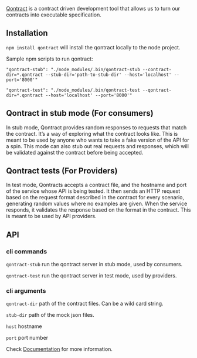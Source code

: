 [Qontract](https://qontract.run/) is a contract driven development tool that allows us to turn our contracts into executable specification.

## Installation
`npm install qontract`  will install the qontract locally to the node project.

Sample npm scripts to run qontract:

`"qontract-stub": "./node_modules/.bin/qontract-stub --contract-dir=*.qontract --stub-dir='path-to-stub-dir' --host='localhost' --port='8000'"`

`"qontract-test": "./node_modules/.bin/qontract-test --qontract-dir=*.qontract --host='localhost' --port='8000'"`

## Qontract in stub mode (For consumers)

In stub mode, Qontract provides random responses to requests that match the contract. It’s a way of exploring what the contract looks like.
This is meant to be used by anyone who wants to take a fake version of the API for a spin.
This mode can also stub out real requests and responses, which will be validated against the contract before being accepted.

## Qontract tests (For Providers)

In test mode, Qontracts accepts a contract file, and the hostname and port of the service whose API is being tested. It then sends an HTTP request based on the request format described in the contract for every scenario, generating random values where no examples are given. When the service responds, it validates the response based on the format in the contract.
This is meant to be used by API providers.

## API

### cli commands

`qontract-stub` run the qontract server in stub mode, used by consumers.

`qontract-test` run the qontract server in test mode, used by providers.

### cli arguments

`qontract-dir` path of the contract files. Can be a wild card string.

`stub-dir` path of the mock json files.

`host` hostname

`port` port number

Check [Documentation](https://qontract.run/documentation.html) for more information.

